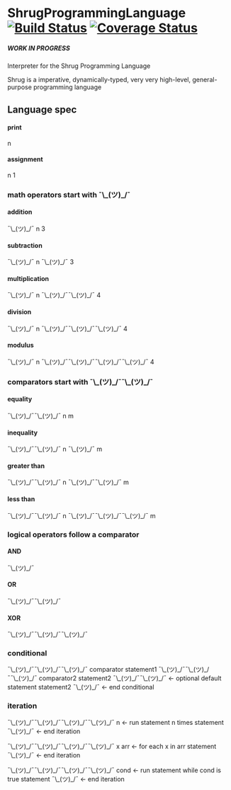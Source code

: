 # ShrugProgrammingLanguage [![Build Status](https://travis-ci.org/Ben-Wu/ShrugProgrammingLanguage.svg?branch=master)](https://travis-ci.org/Ben-Wu/ShrugProgrammingLanguage) [![Coverage Status](https://coveralls.io/repos/github/Ben-Wu/ShrugProgrammingLanguage/badge.svg)](https://coveralls.io/github/Ben-Wu/ShrugProgrammingLanguage)

##### WORK IN PROGRESS

Interpreter for the Shrug Programming Language

Shrug is a imperative, dynamically-typed, very very high-level, general-purpose programming language

## Language spec

#### print

n

#### assignment

n 1


### math operators start with ¯\\\_(ツ)\_/¯

#### addition

¯\\\_(ツ)\_/¯ n 3

#### subtraction

¯\\\_(ツ)\_/¯ n ¯\\\_(ツ)\_/¯ 3

#### multiplication

¯\\\_(ツ)\_/¯ n ¯\\\_(ツ)\_/¯¯\\\_(ツ)\_/¯ 4

#### division

¯\\\_(ツ)\_/¯ n ¯\\\_(ツ)\_/¯¯\\\_(ツ)\_/¯¯\\\_(ツ)\_/¯ 4

#### modulus

¯\\\_(ツ)\_/¯ n ¯\\\_(ツ)\_/¯¯\\\_(ツ)\_/¯¯\\\_(ツ)\_/¯¯\\\_(ツ)\_/¯ 4

### comparators start with ¯\\\_(ツ)\_/¯¯\\\_(ツ)\_/¯

#### equality

¯\\\_(ツ)\_/¯¯\\\_(ツ)\_/¯ n m

#### inequality

¯\\\_(ツ)\_/¯¯\\\_(ツ)\_/¯ n ¯\\\_(ツ)\_/¯ m

#### greater than

¯\\\_(ツ)\_/¯¯\\\_(ツ)\_/¯ n ¯\\\_(ツ)\_/¯¯\\\_(ツ)\_/¯ m

#### less than

¯\\\_(ツ)\_/¯¯\\\_(ツ)\_/¯ n ¯\\\_(ツ)\_/¯¯\\\_(ツ)\_/¯¯\\\_(ツ)\_/¯ m

### logical operators follow a comparator

#### AND

¯\\\_(ツ)\_/¯

#### OR

¯\\\_(ツ)\_/¯¯\\\_(ツ)\_/¯

#### XOR

¯\\\_(ツ)\_/¯¯\\\_(ツ)\_/¯¯\\\_(ツ)\_/¯

### conditional

¯\\\_(ツ)\_/¯¯\\\_(ツ)\_/¯¯\\\_(ツ)\_/¯ comparator 
	statement1
¯\\\_(ツ)\_/¯¯\\\_(ツ)\_/¯¯\\\_(ツ)\_/¯ comparator2
	statement2
¯\\\_(ツ)\_/¯¯\\\_(ツ)\_/¯ <- optional default statement
	statement2
¯\\\_(ツ)\_/¯ <- end conditional

### iteration

¯\\\_(ツ)\_/¯¯\\\_(ツ)\_/¯¯\\\_(ツ)\_/¯¯\\\_(ツ)\_/¯ n <- run statement n times
	statement
¯\\\_(ツ)\_/¯ <- end iteration

¯\\\_(ツ)\_/¯¯\\\_(ツ)\_/¯¯\\\_(ツ)\_/¯¯\\\_(ツ)\_/¯ x arr <- for each x in arr
	statement
¯\\\_(ツ)\_/¯ <- end iteration

¯\\\_(ツ)\_/¯¯\\\_(ツ)\_/¯¯\\\_(ツ)\_/¯¯\\\_(ツ)\_/¯ cond <- run statement while cond is true
	statement
¯\\\_(ツ)\_/¯ <- end iteration

